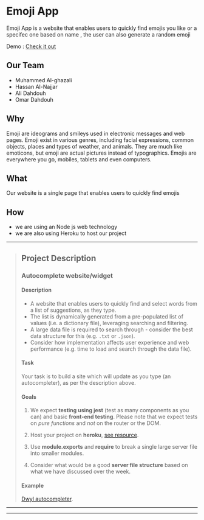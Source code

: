 # Emoji App

Emoji App is a website that enables users to quickly find emojis you like or a specifec one based on name ,
the user can also generate a random emoji

Demo : [Check it out](https://emoji-app0.herokuapp.com/)

## Our Team

- Muhammed Al-ghazali
- Hassan Al-Najjar
- Ali Dahdouh
- Omar Dahdouh

## Why
Emoji are ideograms and smileys used in electronic messages and web pages. Emoji exist in various genres, including facial expressions, common objects, places and types of weather, and animals. They are much like emoticons, but emoji are actual pictures instead of typographics.
Emojis are everywhere you go, mobiles, tablets and even computers.

## What

Our website is a single page that enables users to quickly find emojis

## How

- we are using an Node js web technology
- we are also using Heroku to host our project



---

> 
> ## Project Description
> 
> ### Autocomplete website/widget
> 
> #### Description
> 
> - A website that enables users to quickly find and select words from a list of suggestions, as they type.
> - The list is dynamically generated from a pre-populated list of values (i.e. a dictionary file), leveraging searching and filtering.
> - A large data file is required to search through - consider the best data structure for this (e.g. `.txt` or `.json`).
> - Consider how implementation affects user experience and web performance (e.g. time to load and search through the data file).
> 
> #### Task
> 
> Your task is to build a site which will update as you type (an autocompleter), as per the description above.
> 
> #### Goals
> 
> 1. We expect **testing using jest** (test as many components as you can) and basic **front-end testing**. Please note that we expect tests on _pure functions_ and _not_ on the router or the DOM.
> 
> 2. Host your project on **heroku**, [see resource](https://devcenter.heroku.com/articles/getting-started-with-nodejs#introduction).
> 
> 3. Use **module.exports** and **require** to break a single large server file into smaller modules.
> 
> 4. Consider what would be a good **server file structure** based on what we have discussed over the week.
> 
> #### Example
> 
> [Dwyl autocompleter](https://github.com/dwyl/autocomplete).
> 

---


---
